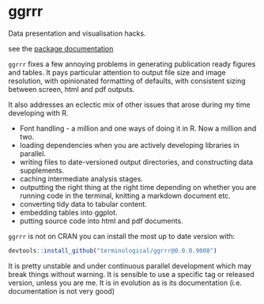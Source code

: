 # ggrrr

Data presentation and visualisation hacks.

see the [package documentation](https://terminological.github.io/ggrrr/docs/)

`ggrrr` fixes a few annoying problems in generating publication ready figures and tables.
It pays particular attention to output file size and image resolution, with opinionated formatting of defaults, with consistent sizing
between screen, html and pdf outputs.

It also addresses an eclectic mix of other issues that arose during my time developing with R.

* Font handling - a million and one ways of doing it in R. Now a million and two.
* loading dependencies when you are actively developing libraries in parallel.
* writing files to date-versioned output directories, and constructing data supplements.
* caching intermediate analysis stages.
* outputting the right thing at the right time depending on whether you are running code in the terminal, knitting a markdown document etc.
* converting tidy data to tabular content.
* embedding tables into ggplot.
* putting source code into html and pdf documents.

`ggrrr` is not on CRAN you can install the most up to date version with:

```R
devtools::install_github("terminological/ggrrr@0.0.0.9008")
```

It is pretty unstable and under continuous parallel development which may break things without warning.
It is sensible to use a specific tag or released version, unless you are me.
It is in evolution as is its documentation (i.e. documentation is not very good)
